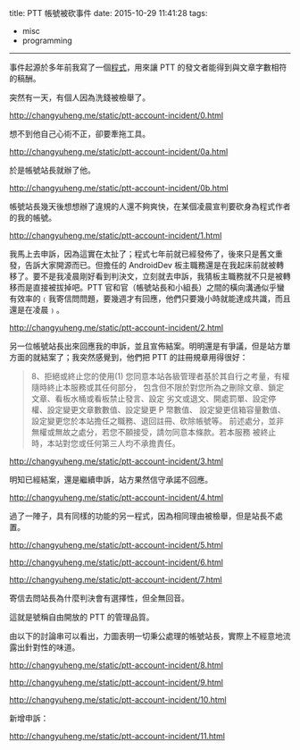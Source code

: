 title: PTT 帳號被砍事件
date: 2015-10-29 11:41:28
tags:
- misc
- programming
---

事件起源於多年前我寫了一個[程式](http://changyuheng.me/2007/11/05/ptt-efficient-poster/)，用來讓 PTT 的發文者能得到與文章字數相符的稿酬。
<!-- more -->
突然有一天，有個人因為洗錢被檢舉了。

http://changyuheng.me/static/ptt-account-incident/0.html

想不到他自己心術不正，卻要牽拖工具。

http://changyuheng.me/static/ptt-account-incident/0a.html

於是帳號站長就辦了他。

http://changyuheng.me/static/ptt-account-incident/0b.html

帳號站長幾天後想想辦了違規的人還不夠爽快，在某個凌晨宣判要砍身為程式作者的我的帳號。

http://changyuheng.me/static/ptt-account-incident/1.html

我馬上去申訴，因為這實在太扯了；程式七年前就已經發佈了，後來只是舊文重發，告訴大家開源而已。但擔任的 AndroidDev 板主職務還是在我起床前就被轉移了。要不是我凌晨剛好看到判決文，立刻就去申訴，我猜板主職務就不只是被轉移而是直接被拔掉吧。PTT 官和官（帳號站長和小組長）之間的橫向溝通似乎蠻有效率的﹙我寄信問問題，要幾週才有回應，他們只要幾小時就能達成共識，而且還是在凌晨﹚。

http://changyuheng.me/static/ptt-account-incident/2.html

另一位帳號站長出來回應我的申訴，並且宣佈結案。明明還是有爭議，但是站方單方面的就結案了；我突然感覺到，他們把 PTT 的註冊規章用得很好：

> 8、拒絕或終止您的使用(1)
> 您同意本站各級管理者基於其自行之考量，有權隨時終止本服務或其任何部分，
> 包含但不限於對您所為之刪除文章、鎖定文章、看板水桶或看板禁止發言、設定
> 劣文或退文、開處罰單、設定停權、設定變更文章數數值、設定變更 P 幣數值、
> 設定變更信箱容量數值、設定變更您於本站擔任之職務、退回註冊、砍除帳號等。
> 前述處分，並非無權或無故之處分，若您不願接受，請勿同意本條款。若本服務
> 被終止時，本站對您或任何第三人均不承擔責任。

http://changyuheng.me/static/ptt-account-incident/3.html

明知已經結案，還是繼續申訴，站方果然信守承諾不回應。

http://changyuheng.me/static/ptt-account-incident/4.html

過了一陣子，具有同樣的功能的另一程式，因為相同理由被檢舉，但是站長不處置。

http://changyuheng.me/static/ptt-account-incident/5.html

http://changyuheng.me/static/ptt-account-incident/6.html

http://changyuheng.me/static/ptt-account-incident/7.html

寄信去問站長為什麼判決會有選擇性，但全無回音。

這就是號稱自由開放的 PTT 的管理品質。

由以下的討論串可以看出，力圖表明一切秉公處理的帳號站長，實際上不經意地流露出針對性的味道。

http://changyuheng.me/static/ptt-account-incident/8.html

http://changyuheng.me/static/ptt-account-incident/9.html

http://changyuheng.me/static/ptt-account-incident/10.html

新增申訴：

http://changyuheng.me/static/ptt-account-incident/11.html
